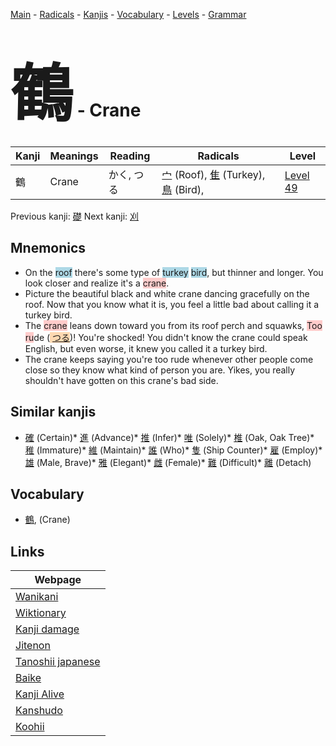 <style> bigfont {font-size: 100px}</style>
[Main](../index.md) -
[Radicals](../radicals.md) -
[Kanjis](../kanjis.md) -
[Vocabulary](../vocabulary.md) -
[Levels](../levels.md) -
[Grammar](../grammar.md)
# <bigfont> 鶴</bigfont> - Crane 

| Kanji | Meanings | Reading | Radicals | Level |
| --- | --- | --- | --- | --- |
| 鶴 | Crane | かく, つる | [宀](../radicals/宀.md) (Roof), [隹](../radicals/隹.md) (Turkey), [鳥](../radicals/鳥.md) (Bird),  | [Level 49](../levels/wk_level49.md) |

Previous kanji: [礎](礎.md) Next kanji: [刈](刈.md) 

## Mnemonics
 * On the <span style="background-color:#ADD8E6"> roof</span> there's some type of <span style="background-color:#ADD8E6"> turkey</span> <span style="background-color:#ADD8E6"> bird</span>, but thinner and longer. You look closer and realize it's a <span style="background-color:#ffcccb"> crane</span>.
* Picture the beautiful black and white crane dancing gracefully on the roof. Now that you know what it is, you feel a little bad about calling it a turkey bird.
* The <span style="background-color:#ffcccb"> crane</span> leans down toward you from its roof perch and squawks, <span style="background-color:#ffcccb"> Too ru</span>de (<span style="background-color:#fed8b1"> [つる](https://jisho.org/search/つる)</span>)! You're shocked! You didn't know the crane could speak English, but even worse, it knew you called it a turkey bird.
* The crane keeps saying you're too rude whenever other people come close so they know what kind of person you are. Yikes, you really shouldn't have gotten on this crane's bad side.


## Similar kanjis
 * [確](確.md) (Certain)* [進](進.md) (Advance)* [推](推.md) (Infer)* [唯](唯.md) (Solely)* [椎](椎.md) (Oak, Oak Tree)* [稚](稚.md) (Immature)* [維](維.md) (Maintain)* [誰](誰.md) (Who)* [隻](隻.md) (Ship Counter)* [雇](雇.md) (Employ)* [雄](雄.md) (Male, Brave)* [雅](雅.md) (Elegant)* [雌](雌.md) (Female)* [難](難.md) (Difficult)* [離](離.md) (Detach)


## Vocabulary
 * [鶴](../vocabulary/鶴.md), (Crane)



## Links 

| Webpage |
| --- |
| [Wanikani          ](https://www.wanikani.com/kanji/鶴) |
| [Wiktionary        ](https://en.wiktionary.org/wiki/鶴) |
| [Kanji damage      ](http://www.kanjidamage.com/kanji/search?utf8=✓&q=鶴) |
| [Jitenon           ](https://jitenon.com/kanji/鶴) |
| [Tanoshii japanese ](https://www.tanoshiijapanese.com/dictionary/kanji.cfm?k=鶴) |
| [Baike             ](https://baike.baidu.com/item/鶴) |
| [Kanji Alive       ](https://app.kanjialive.com/鶴) |
| [Kanshudo          ](https://www.kanshudo.com/searchmn?q=鶴) |
| [Koohii            ](https://kanji.koohii.com/study/kanji/鶴) |
